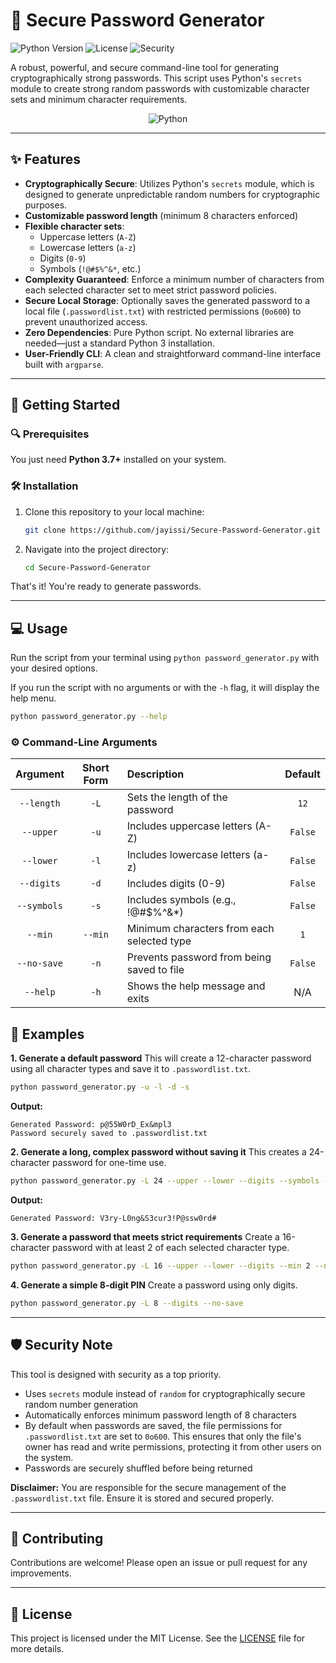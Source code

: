 # 🔐 Secure Password Generator

![Python Version](https://img.shields.io/badge/python-3.7+-blue.svg)
![License](https://img.shields.io/badge/license-MIT-green.svg)
![Security](https://img.shields.io/badge/security-cryptographically_secure-red.svg)

A robust, powerful, and secure command-line tool for generating cryptographically strong passwords. This script uses Python's `secrets` module to create strong random passwords with customizable character sets and minimum character requirements.

<p align="center">
<img alt="Python" src="https://www.python.org/static/community_logos/python-logo-master-v3-TM.png">
</p>

---

## ✨ Features

- **Cryptographically Secure**: Utilizes Python's `secrets` module, which is designed to generate unpredictable random numbers for cryptographic purposes.
- **Customizable password length** (minimum 8 characters enforced)
- **Flexible character sets**:
  - Uppercase letters (`A-Z`)
  - Lowercase letters (`a-z`)
  - Digits (`0-9`)
  - Symbols (`!@#$%^&*`, etc.)
- **Complexity Guaranteed**: Enforce a minimum number of characters from each selected character set to meet strict password policies.
- **Secure Local Storage**: Optionally saves the generated password to a local file (`.passwordlist.txt`) with restricted permissions (`0o600`) to prevent unauthorized access.
- **Zero Dependencies**: Pure Python script. No external libraries are needed—just a standard Python 3 installation.
- **User-Friendly CLI**: A clean and straightforward command-line interface built with `argparse`.

---

## 🚀 Getting Started

### 🔍 Prerequisites

You just need **Python 3.7+** installed on your system.

### 🛠️ Installation

1.  Clone this repository to your local machine:
    ```bash
    git clone https://github.com/jayissi/Secure-Password-Generator.git
    ```
2.  Navigate into the project directory:
    ```bash
    cd Secure-Password-Generator
    ```

That's it! You're ready to generate passwords.

---

## 💻 Usage

Run the script from your terminal using `python password_generator.py` with your desired options.

If you run the script with no arguments or with the `-h` flag, it will display the help menu.

```bash
python password_generator.py --help
```

### ⚙️ Command-Line Arguments

| Argument       | Short Form | Description                                 | Default |
| :------------: | :--------: | :------------------------------------------ | :-----: |
| `--length`     |    `-L`    | Sets the length of the password             | `12`    |
| `--upper`      |    `-u`    | Includes uppercase letters (A-Z)            | `False` |
| `--lower`      |    `-l`    | Includes lowercase letters (a-z)            | `False` |
| `--digits`     |    `-d`    | Includes digits (0-9)                       | `False` |
| `--symbols`    |    `-s`    | Includes symbols (e.g., !@#$%^&*)           | `False` |
| `--min`        |  `--min`   | Minimum characters from each selected type  | `1`     |
| `--no-save`    |    `-n`    | Prevents password from being saved to file  | `False` |
| `--help`       |    `-h`    | Shows the help message and exits            |  N/A    |

##  📝 Examples

**1. Generate a default password**
This will create a 12-character password using all character types and save it to `.passwordlist.txt`.

```bash
python password_generator.py -u -l -d -s
```
**Output:**
```
Generated Password: p@55W0rD_Ex&mpl3
Password securely saved to .passwordlist.txt
```

**2. Generate a long, complex password without saving it**
This creates a 24-character password for one-time use.

```bash
python password_generator.py -L 24 --upper --lower --digits --symbols --no-save
```
**Output:**
```
Generated Password: V3ry-L0ng&S3cur3!P@ssw0rd#
```

**3. Generate a password that meets strict requirements**
Create a 16-character password with at least 2 of each selected character type.

```bash
python password_generator.py -L 16 --upper --lower --digits --min 2 --no-save
```

**4. Generate a simple 8-digit PIN**
Create a password using only digits.

```bash
python password_generator.py -L 8 --digits --no-save
```

---

## 🛡️ Security Note

This tool is designed with security as a top priority.
-   Uses `secrets` module instead of `random` for cryptographically secure random number generation
-   Automatically enforces minimum password length of 8 characters
-   By default when passwords are saved, the file permissions for `.passwordlist.txt` are set to `0o600`. This ensures that only the file's owner has read and write permissions, protecting it from other users on the system.
-   Passwords are securely shuffled before being returned

**Disclaimer:** You are responsible for the secure management of the `.passwordlist.txt` file. Ensure it is stored and secured properly.

---

## 🤝 Contributing

Contributions are welcome! Please open an issue or pull request for any improvements.

---

## 📜 License

This project is licensed under the MIT License. See the [LICENSE](https://github.com/jayissi/Secure-Password-Generator/blob/main/LICENSE) file for more details.

